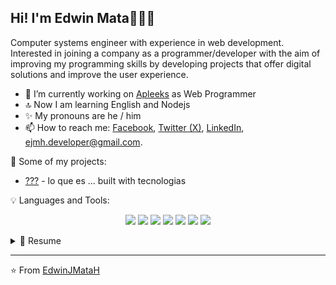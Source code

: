 ## Hi! I'm Edwin Mata👋💁‍♂️

Computer systems engineer with experience in web development. Interested in joining a company as a programmer/developer with the aim of improving my programming skills by developing projects that offer digital solutions and improve the user experience.

- 🔭 I’m currently working on [Apleeks](https://www.apleeks.com/) as Web Programmer
- 🔝 Now I am learning English and Nodejs
- ✨ My pronouns are he / him
- 📫 How to reach me: [Facebook](https://www.facebook.com/EdwinJMataH), [Twitter (X)](https://twitter.com/EdwinJMataH), [LinkedIn](https://www.linkedin.com/in/ejmh/), [ejmh.developer@gmail.com](mailTo:ejmh.developer@gmail.com).

👀 Some of my projects:
- [???](https://) - lo que es ... built with tecnologias

💡 Languages and Tools:

<p align='center'>
  <img src="https://img.shields.io/badge/PHP-777BB4?style=for-the-badge&logo=php&logoColor=white" />
  <img src="https://img.shields.io/badge/Laravel-FF2D20?style=for-the-badge&logo=laravel&logoColor=white" />
  <img src="https://img.shields.io/badge/Vue%20js-35495E?style=for-the-badge&logo=vuedotjs&logoColor=4FC08D" />
  <img src="https://img.shields.io/badge/jQuery-0769AD?style=for-the-badge&logo=jquery&logoColor=white" />
  <img src="https://img.shields.io/badge/JavaScript-323330?style=for-the-badge&logo=javascript&logoColor=F7DF1E" />
  <img src="https://img.shields.io/badge/MySQL-005C84?style=for-the-badge&logo=mysql&logoColor=white" />
  <img src="https://img.shields.io/badge/Postman-FF6C37?style=for-the-badge&logo=Postman&logoColor=white" />
</p>

<details>
  <summary>📃 Resume</summary>

## Education

- **Computer Systems Engineer**\
📍 TecNM Campus Acapulco | jun. 2017 – dec. 2022 | Acapulco de Juárez, Gro. México.

## Experience
- **Junior Programmer**\
📍 Apleeks | may. 2023  – now | Acapulco de Juárez, Gro. México.

- **Support Member AMS**\
💻 Softtek | oct. 2022 – may. 2023 | Cd. de México. México.

- **Engineering Resident**\
💻 ROSBE | jan. – jun. 2022 | Fresnillo, Zac. México.

- **Tester Trainee**\
💻 Por Acapulco | sept. 2020 – jan. 2021 | Acapulco de Juárez, Gro. México.

</details>

---
⭐️ From [EdwinJMataH](https://github.com/EdwinJMataH)

<!--
**EdwinJMataH/EdwinJMataH** is a ✨ _special_ ✨ repository because its `README.md` (this file) appears on your GitHub profile.

Here are some ideas to get you started:

- 🔭 I’m currently working on ...
- 🌱 I’m currently learning ...
- 👯 I’m looking to collaborate on ...
- 🤔 I’m looking for help with ...
- 💬 Ask me about ...
- 📫 How to reach me: ...
- 😄 Pronouns: ...
- ⚡ Fun fact: ...
-->
